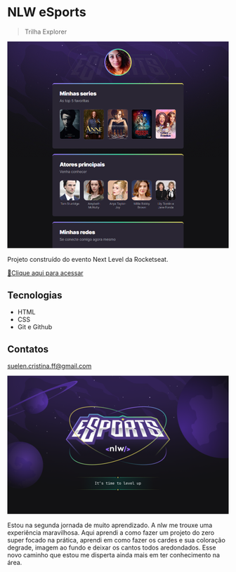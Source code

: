 # NLW eSports 
> Trilha Explorer

![preview](./.github/preview.png)

Projeto construído do evento Next Level da Rocketseat.

[🔗Clique aqui para acessar](https://suelen-meneses.github.io/nlw-esports-explorer/)

## Tecnologias 

- HTML
- CSS
- Git e Github

## Contatos 
suelen.cristina.ff@gmail.com

<img src="./img/wallpaper.png" width="600">

<br>

Estou na segunda jornada de muito aprendizado. A nlw
me trouxe uma experiência maravilhosa. Aqui aprendi a como fazer um projeto do zero
super focado na prática, aprendi em como fazer os cardes e sua coloração degrade, imagem ao fundo e deixar os cantos todos aredondados. 
Esse novo caminho que estou me disperta ainda mais em ter conhecimento na área.

